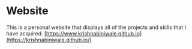 # Website
This is a personal website that displays all of the projects and skills that I have acquired.
[https://www.krishnabiniwale.github.io](https://krishnabiniwale.github.io/)
